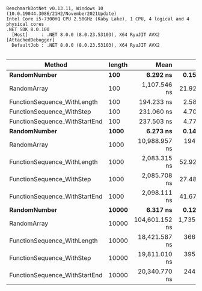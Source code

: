 ```

BenchmarkDotNet v0.13.11, Windows 10 (10.0.19044.3086/21H2/November2021Update)
Intel Core i5-7300HQ CPU 2.50GHz (Kaby Lake), 1 CPU, 4 logical and 4 physical cores
.NET SDK 8.0.100
  [Host]     : .NET 8.0.0 (8.0.23.53103), X64 RyuJIT AVX2 [AttachedDebugger]
  DefaultJob : .NET 8.0.0 (8.0.23.53103), X64 RyuJIT AVX2


```
| Method                        | length | Mean           | Error         | StdDev        | Op/s          | Gen0    | Allocated |
|------------------------------ |------- |---------------:|--------------:|--------------:|--------------:|--------:|----------:|
| **RandomNumber**                  | **100**    |       **6.292 ns** |     **0.1557 ns** |     **0.1456 ns** | **158,941,138.7** |       **-** |         **-** |
| RandomArray                   | 100    |   1,107.546 ns |    21.9224 ns |    24.3667 ns |     902,897.2 |  0.2613 |     824 B |
| FunctionSequence_WithLength   | 100    |     194.233 ns |     2.5820 ns |     2.4152 ns |   5,148,457.0 |  0.2625 |     824 B |
| FunctionSequence_WithStep     | 100    |     231.060 ns |     4.7005 ns |     8.3551 ns |   4,327,873.5 |  0.2651 |     832 B |
| FunctionSequence_WithStartEnd | 100    |     237.503 ns |     4.7730 ns |    10.2744 ns |   4,210,471.0 |  0.2651 |     832 B |
| **RandomNumber**                  | **1000**   |       **6.273 ns** |     **0.1450 ns** |     **0.1356 ns** | **159,422,971.7** |       **-** |         **-** |
| RandomArray                   | 1000   |  10,988.957 ns |   194.7624 ns |   182.1808 ns |      91,000.4 |  2.5482 |    8024 B |
| FunctionSequence_WithLength   | 1000   |   2,083.315 ns |    52.9282 ns |   156.0600 ns |     480,004.3 |  2.5558 |    8024 B |
| FunctionSequence_WithStep     | 1000   |   2,085.708 ns |    27.4870 ns |    24.3665 ns |     479,453.5 |  2.5635 |    8032 B |
| FunctionSequence_WithStartEnd | 1000   |   2,098.111 ns |    41.6713 ns |   100.6409 ns |     476,619.1 |  2.5635 |    8032 B |
| **RandomNumber**                  | **10000**  |       **6.317 ns** |     **0.1236 ns** |     **0.1156 ns** | **158,303,607.0** |       **-** |         **-** |
| RandomArray                   | 10000  | 104,601.152 ns | 1,735.1601 ns | 1,623.0699 ns |       9,560.1 | 24.9023 |   80025 B |
| FunctionSequence_WithLength   | 10000  |  18,421.587 ns |   366.4417 ns |   863.7461 ns |      54,284.1 | 24.9939 |   80024 B |
| FunctionSequence_WithStep     | 10000  |  19,811.010 ns |   395.3931 ns |   692.4992 ns |      50,477.0 | 24.9939 |   80032 B |
| FunctionSequence_WithStartEnd | 10000  |  20,340.770 ns |   244.9785 ns |   217.1670 ns |      49,162.3 | 24.9939 |   80032 B |

